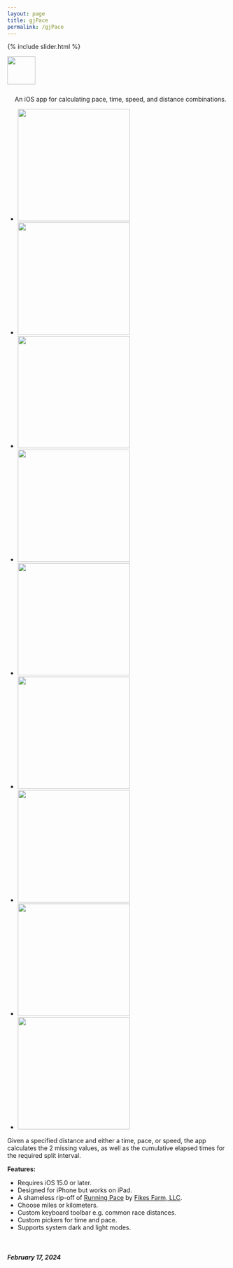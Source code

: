 ```yaml
---
layout: page
title: gjPace
permalink: /gjPace
---
```


{% include slider.html %}

<span style="float: left; line-height: 0px;">
<img width="64" height="64" src="/images/gjPace/gjPace-icon.png">
</span>
<span style="float: left; padding: 25px 0px 0px 17px;">
An iOS app for calculating pace, time, speed, and distance combinations.
</span>
<div style="clear: both;"></div>

<div id="gallery">
    <ul id="lightSlider" class="cS-hidden">
        <!-- <li data-src="large"><img src="medium"></li> -->
        <li data-src="/images/gjPace/gjPace-1m.png"><img src="/images/gjPace/gjPace-1s.png" width=256px></li>
        <li data-src="/images/gjPace/gjPace-2m.png"><img src="/images/gjPace/gjPace-2s.png" width=256px></li>
        <li data-src="/images/gjPace/gjPace-3m.png"><img src="/images/gjPace/gjPace-3s.png" width=256px></li>
        <li data-src="/images/gjPace/gjPace-4m.png"><img src="/images/gjPace/gjPace-4s.png" width=256px></li>
        <li data-src="/images/gjPace/gjPace-5m.png"><img src="/images/gjPace/gjPace-5s.png" width=256px></li>
        <li data-src="/images/gjPace/gjPace-6m.png"><img src="/images/gjPace/gjPace-6s.png" width=256px></li>
        <li data-src="/images/gjPace/gjPace-7m.png"><img src="/images/gjPace/gjPace-7s.png" width=256px></li>
        <li data-src="/images/gjPace/gjPace-8m.png"><img src="/images/gjPace/gjPace-8s.png" width=256px></li>
        <li data-src="/images/gjPace/gjPace-9m.png"><img src="/images/gjPace/gjPace-9s.png" width=256px></li>
    </ul>
</div>

Given a specified distance and either a time, pace, or speed, the app calculates the 2 missing values, as well as the cumulative elapsed times for the required split interval.

**Features:**
- Requires iOS 15.0 or later.
- Designed for iPhone but works on iPad.
- A shameless rip-off of [Running Pace](https://apps.apple.com/gb/app/running-pace/id519170773) by [Fikes Farm, LLC](http://fikesfarm.com/rp/).
- Choose miles or kilometers.
- Custom keyboard toolbar e.g. common race distances.
- Custom pickers for time and pace.
- Supports system dark and light modes.

<br>

##### February 17, 2024
